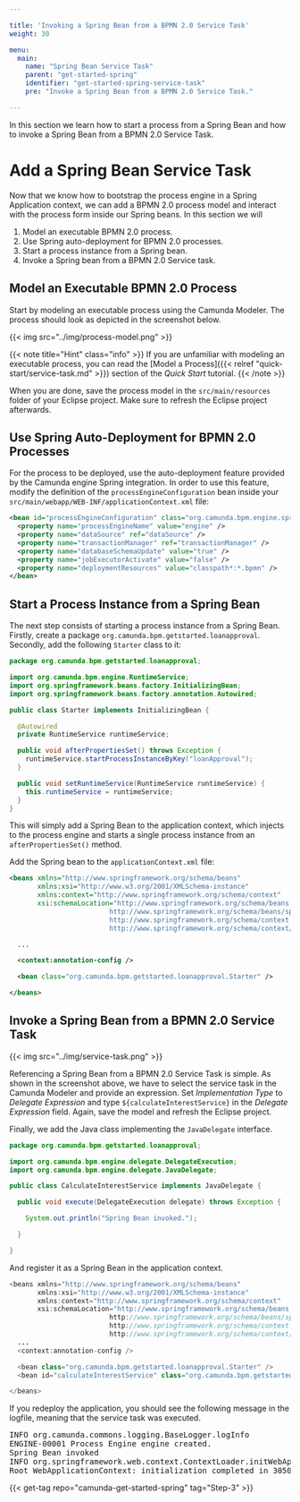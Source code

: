 ```yaml
---

title: 'Invoking a Spring Bean from a BPMN 2.0 Service Task'
weight: 30

menu:
  main:
    name: "Spring Bean Service Task"
    parent: "get-started-spring"
    identifier: "get-started-spring-service-task"
    pre: "Invoke a Spring Bean from a BPMN 2.0 Service Task."

---
```


In this section we learn how to start a process from a Spring Bean and how to invoke a Spring Bean from a BPMN 2.0 Service Task.


# Add a Spring Bean Service Task

Now that we know how to bootstrap the process engine in a Spring Application context, we can add a BPMN 2.0 process
model and interact with the process form inside our Spring beans. In this section we will

1. Model an executable BPMN 2.0 process.
2. Use Spring auto-deployment for BPMN 2.0 processes.
3. Start a process instance from a Spring bean.
4. Invoke a Spring bean from a BPMN 2.0 Service task.

## Model an Executable BPMN 2.0 Process

Start by modeling an executable process using the Camunda Modeler. The process should look as depicted in the screenshot below.

{{< img src="../img/process-model.png" >}}

{{< note title="Hint" class="info" >}}
If you are unfamiliar with modeling an executable process, you can read the
[Model a Process]({{< relref "quick-start/service-task.md" >}}) section of the *Quick Start* tutorial.
{{< /note >}}

When you are done, save the process model in the `src/main/resources` folder of your Eclipse project. Make sure to refresh the Eclipse project afterwards.

## Use Spring Auto-Deployment for BPMN 2.0 Processes

For the process to be deployed, use the auto-deployment feature provided by the Camunda engine Spring integration. In order to use this feature, modify the definition of the `processEngineConfiguration` bean inside your `src/main/webapp/WEB-INF/applicationContext.xml` file:

```xml
<bean id="processEngineConfiguration" class="org.camunda.bpm.engine.spring.SpringProcessEngineConfiguration">
  <property name="processEngineName" value="engine" />
  <property name="dataSource" ref="dataSource" />
  <property name="transactionManager" ref="transactionManager" />
  <property name="databaseSchemaUpdate" value="true" />
  <property name="jobExecutorActivate" value="false" />
  <property name="deploymentResources" value="classpath*:*.bpmn" />
</bean>
```

## Start a Process Instance from a Spring Bean

The next step consists of starting a process instance from a Spring Bean. Firstly, create a package `org.camunda.bpm.getstarted.loanapproval`. Secondly, add the following `Starter` class to it:

```java
package org.camunda.bpm.getstarted.loanapproval;

import org.camunda.bpm.engine.RuntimeService;
import org.springframework.beans.factory.InitializingBean;
import org.springframework.beans.factory.annotation.Autowired;

public class Starter implements InitializingBean {

  @Autowired
  private RuntimeService runtimeService;

  public void afterPropertiesSet() throws Exception {
    runtimeService.startProcessInstanceByKey("loanApproval");
  }

  public void setRuntimeService(RuntimeService runtimeService) {
    this.runtimeService = runtimeService;
  }
}
```

This will simply add a Spring Bean to the application context, which injects to the process engine and starts a single process instance from an `afterPropertiesSet()` method.

Add the Spring bean to the `applicationContext.xml` file:

```xml
<beans xmlns="http://www.springframework.org/schema/beans"
       xmlns:xsi="http://www.w3.org/2001/XMLSchema-instance"
       xmlns:context="http://www.springframework.org/schema/context"
       xsi:schemaLocation="http://www.springframework.org/schema/beans
                         http://www.springframework.org/schema/beans/spring-beans.xsd
                         http://www.springframework.org/schema/context
                         http://www.springframework.org/schema/context/spring-context-2.5.xsd" >

  ...

  <context:annotation-config />

  <bean class="org.camunda.bpm.getstarted.loanapproval.Starter" />

</beans>
```

## Invoke a Spring Bean from a BPMN 2.0 Service Task

{{< img src="../img/service-task.png" >}}

Referencing a Spring Bean from a BPMN 2.0 Service Task is simple. As shown in the screenshot above, we have to select the service task in the Camunda Modeler and provide an expression. Set *Implementation Type* to *Delegate Expression* and type `${calculateInterestService}` in the *Delegate Expression* field. Again, save the model and refresh the Eclipse project.

Finally, we add the Java class implementing the `JavaDelegate` interface.

```java
package org.camunda.bpm.getstarted.loanapproval;

import org.camunda.bpm.engine.delegate.DelegateExecution;
import org.camunda.bpm.engine.delegate.JavaDelegate;

public class CalculateInterestService implements JavaDelegate {

  public void execute(DelegateExecution delegate) throws Exception {

    System.out.println("Spring Bean invoked.");

  }

}
```

And register it as a Spring Bean in the application context.

```java
<beans xmlns="http://www.springframework.org/schema/beans"
       xmlns:xsi="http://www.w3.org/2001/XMLSchema-instance"
       xmlns:context="http://www.springframework.org/schema/context"
       xsi:schemaLocation="http://www.springframework.org/schema/beans
                         http://www.springframework.org/schema/beans/spring-beans.xsd
                         http://www.springframework.org/schema/context
                         http://www.springframework.org/schema/context/spring-context-2.5.xsd" >
  ...
  <context:annotation-config />

  <bean class="org.camunda.bpm.getstarted.loanapproval.Starter" />
  <bean id="calculateInterestService" class="org.camunda.bpm.getstarted.loanapproval.CalculateInterestService" />

</beans>
```

If you redeploy the application, you should see the following message in the logfile, meaning that the service task was executed.

<pre class="console">
INFO org.camunda.commons.logging.BaseLogger.logInfo
ENGINE-00001 Process Engine engine created.
Spring Bean invoked
INFO org.springframework.web.context.ContextLoader.initWebApplicationContext
Root WebApplicationContext: initialization completed in 3050 ms
</pre>

{{< get-tag repo="camunda-get-started-spring" tag="Step-3" >}}
